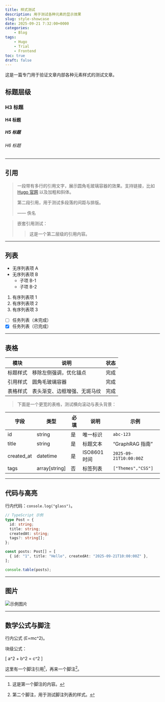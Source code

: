 ```yaml
---
title: 样式测试
description: 用于测试各种元素的显示效果
slug: style-showcase
date: 2025-09-21 7:32:00+0000
categories:
    - Blog
tags:
    - Hugo
    - Trial
    - Frontend
toc: true
draft: false
---
```


这是一篇专门用于验证文章内部各种元素样式的测试文章。

## 标题层级

### H3 标题

#### H4 标题

##### H5 标题

###### H6 标题

---

## 引用

> 一段带有多行的引用文字，展示圆角毛玻璃容器的效果。支持链接，比如 [Hugo 官网](https://gohugo.io) 以及加粗和斜体。 
>
> 第二段引用，用于测试多段落的间距与排版。
>
> <span class="cite">—— 佚名</span>

> 嵌套引用测试：
>
>> 这是一个第二层级的引用内容。

---

## 列表

- 无序列表项 A
- 无序列表项 B
  - 子项 B-1
  - 子项 B-2

1. 有序列表项 1
2. 有序列表项 2
3. 有序列表项 3

- [ ] 任务列表（未完成）
- [x] 任务列表（已完成）

---

## 表格

| 模块 | 说明 | 状态 |
| --- | --- | --- |
| 标题样式 | 移除左侧强调，优化锚点 | 完成 |
| 引用样式 | 圆角毛玻璃容器 | 完成 |
| 表格样式 | 表头渐变、边框增强、无斑马纹 | 完成 |

> 下面是一个更宽的表格，测试横向滚动与表头背景：

| 字段 | 类型 | 必填 | 说明 | 示例 |
| --- | --- | --- | --- | --- |
| id | string | 是 | 唯一标识 | `abc-123` |
| title | string | 是 | 标题文本 | “GraphRAG 指南” |
| created_at | datetime | 是 | ISO8601 时间 | `2025-09-21T10:00:00Z` |
| tags | array[string] | 否 | 标签列表 | `["Themes","CSS"]` |

---

## 代码与高亮

行内代码：`console.log("glass")`。

```ts
// TypeScript 示例
type Post = {
  id: string;
  title: string;
  createdAt: string;
  tags?: string[];
};

const posts: Post[] = [
  { id: "1", title: "Hello", createdAt: "2025-09-21T10:00:00Z" },
];

console.table(posts);
```

---

## 图片

![示例图片](/bg.jpg)

---

## 数学公式与脚注

行内公式 \(E=mc^2\)。

块级公式：

\[ a^2 + b^2 = c^2 \]

这里有一个脚注引用[^note-1]，再来一个脚注[^note-2]。

[^note-1]: 这是第一个脚注的内容。
[^note-2]: 第二个脚注，用于测试脚注列表的样式。


